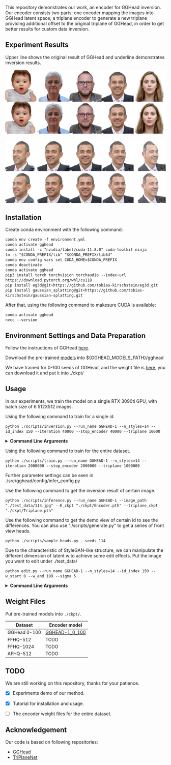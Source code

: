 This repository demonstrates our work, an encoder for GGHead inversion. Our encoder consists two parts: one encoder mapping the images into GGHead latent space; a triplane encoder to generate a new triplane providing additional offset to the original triplane of GGHead, in order to get better results for custom data inversion.

## Experiment Results

Upper line shows the original result of GGHead and underline demonstrates inversion results.

![image](./demo/front_view.png)

![image](./demo/different_perspect.png)

## Installation

Create conda environment with the following command:

```
conda env create -f environment.yml
conda activate gghead
conda install -c "nvidia/label/cuda-11.8.0" cuda-toolkit ninja
ln -s "$CONDA_PREFIX/lib" "$CONDA_PREFIX/lib64"
conda env config vars set CUDA_HOME=$CONDA_PREFIX
conda deactivate
conda activate gghead
pip3 install torch torchvision torchaudio --index-url https://download.pytorch.org/whl/cu118
pip install eg3d@git+https://github.com/tobias-kirschstein/eg3d.git
pip install gaussian_splatting@git+https://github.com/tobias-kirschstein/gaussian-splatting.git
```

After that, using the following command to makesure CUDA is available:

```
conda activate gghead
nvcc --version
```

## Environment Settings and Data Preparation

Follow the instructions of GGHead [here](https://github.com/tobias-kirschstein/gghead?tab=readme-ov-file#12-environment-paths).

Download the pre-trained [models](https://nextcloud.tobias-kirschstein.de/index.php/s/49pojneNNMMmew4) into ${GGHEAD_MODELS_PATH}/gghead

We have trained for 0-100 seeds of GGHead, and the weight file is [here](https://drive.google.com/drive/folders/15YPw9QePUwMJwZlzcQXHcLF-tQjHy42s?usp=sharing), you can download it and put it into ./ckpt/

## Usage

In our experiments, we train the model on a single RTX 3090ti GPU, with batch size of 6 512X512 images.

Using the following command to train for a single id.

```
python ./scripts/inversion.py --run_name GGHEAD-1 --n_styles=14 --id_index 150 --iteration 40000 --stop_encoder 40000 --triplane 10000 
```

<details>
<summary><span style="font-weight: bold;">Command Line Arguments</span></summary>

  - `--run_name`
  The name of the model you want to train for.

  - `--n_styles`
  The dimension of the latent space.

  - `--id_index`
  Point the specific id to train for, only for single inversion use.

  - `--iteration`
  Total training iteration.

  - `--stop_encoder`
  Stop training encoder reaching the provided step.

  - `--triplane`
  Begin to train triplane from the provided step.

  - `--E_cpkt`
  Encoder checkpoint (Optional).

  - `--triplane_ckpt`
  Triplane checkpoint (Optional).
  
  - `--resume_step`
  For resume training use.

</details>

Using the following command to train for the entire dataset.

```
python ./scripts/train.py --run_name GGHEAD-1 --n_styles=14 --iteration 2000000 --stop_encoder 2000000 --triplane 1000000
```

Further parameter settings can be seen in ./src/gghead/config/infer_config.py

Use the following command to get the inversion result of certain image.

```
python ./scripts/inference.py --run_name GGHEAD-1 --image_path "./test_data/114.jpg" --E_ckpt "./ckpt/Encoder.pth" --triplane_ckpt "./ckpt/Triplane.pth"
```

Use the following command to get the demo view of certain id to see the differences. You can also use "./scripts/generate.py" to get a series of front view heads.

```
python ./scripts/sample_heads.py --seeds 114
```

Due to the characteristic of StyleGAN-like structure, we can manipulate the different dimension of latent w to achieve some edit effects. Put the image you want to edit under ./test_data/

```
python edit.py --run_name GGHEAD-1 --n_styles=14 --id_index 150 --w_start 0 --w_end 199 --sigma 5
```

<details>
<summary><span style="font-weight: bold;">Command Line Arguments</span></summary>

  - `--run_name`
  The name of the model you want to train for.

  - `--n_styles`
  The dimension of the latent space.

  - `--id_index`
  Point the specific id to train for, only for single inversion use.

  - `--w_start`
  Dimension start to edit.

  - `--w_end`
  Dimension end to edit.

  - `--sigma`
  Edit factor.

</details>

## Weight Files

Put pre-trained models into `./ckpt/`. 

| Dataset   | Encoder model             |
|-----------|---------------------------|
| GGHead 0-100  | [GGHEAD-1_0_100](https://drive.google.com/drive/folders/15YPw9QePUwMJwZlzcQXHcLF-tQjHy42s?usp=sharing)  |
| FFHQ-512  | TODO  |
| FFHQ-1024 | TODO  |
| AFHQ-512  | TODO  |

## TODO

We are still working on this repository, thanks for your patience. 

- [x] Experiments demo of our method.
- [x] Tutorial for installation and usage.
- [ ] The encoder weight files for the entire dataset.


## Acknowledgement

Our code is based on following repositories:

* [GGHead](https://github.com/tobias-kirschstein/gghead)
* [TriPlaneNet](https://github.com/anantarb/triplanenet)

